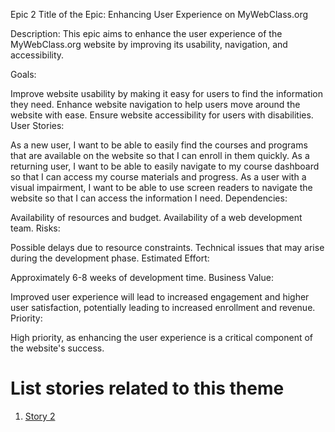 Epic 2
Title of the Epic: Enhancing User Experience on MyWebClass.org

Description: This epic aims to enhance the user experience of the MyWebClass.org website by improving its usability, navigation, and accessibility.

Goals:

Improve website usability by making it easy for users to find the information they need.
Enhance website navigation to help users move around the website with ease.
Ensure website accessibility for users with disabilities.
User Stories:

As a new user, I want to be able to easily find the courses and programs that are available on the website so that I can enroll in them quickly.
As a returning user, I want to be able to easily navigate to my course dashboard so that I can access my course materials and progress.
As a user with a visual impairment, I want to be able to use screen readers to navigate the website so that I can access the information I need.
Dependencies:

Availability of resources and budget.
Availability of a web development team.
Risks:

Possible delays due to resource constraints.
Technical issues that may arise during the development phase.
Estimated Effort:

Approximately 6-8 weeks of development time.
Business Value:

Improved user experience will lead to increased engagement and higher user satisfaction, potentially leading to increased enrollment and revenue.
Priority:

High priority, as enhancing the user experience is a critical component of the website's success.

# List stories related to this theme

1. [Story 2](documentation/templates/theme/initiatives/epics/stories/user_story_2.md)
